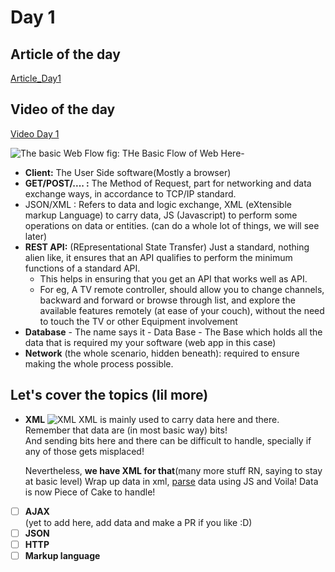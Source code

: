 # Day 1

## Article of the day

[Article_Day1](https://medium.com/codingurukul/intro-to-web-101-39ec07c707ec)

## Video of the day

[Video Day 1](https://www.youtube.com/watch?v=GZvSYJDk-us&t=1286s)

![The basic Web Flow](https://www.astera.com/wp-content/uploads/2020/01/rest.png)
fig: THe Basic Flow of Web
Here-

- **Client:** The User Side software(Mostly a browser)
- **GET/POST/.... :** The Method of Request, part for networking and data exchange ways, in accordance to TCP/IP standard.
- JSON/XML : Refers to data and logic exchange, XML (eXtensible markup Language) to carry data, JS (Javascript) to perform some operations on data or entities. (can do a whole lot of things, we will  see later)
- **REST API:** (REpresentational State Transfer) Just a standard, nothing alien like, it ensures that an API qualifies to perform the minimum functions of a standard API.
  - This helps in ensuring that you get an API that works well as API.
  - For eg, A TV remote controller, should allow you to change channels, backward and forward or browse through list, and explore the available features remotely (at ease of your couch), without the need to touch the TV or other Equipment involvement
- **Database** - The name says it - Data Base - The Base which holds all the data that is required my your software (web app in this case)
- **Network** (the whole scenario, hidden beneath): required to ensure making the whole process possible.

## Let's cover the topics (lil more)

- **XML**
  ![XML](https://media.geeksforgeeks.org/wp-content/uploads/xmlin.png)
  XML is mainly used to carry data here and there.  
  Remember that data are (in most basic way) bits!  
  And sending bits here and there can be difficult to handle, specially if any of those gets misplaced!

  Nevertheless, **we have XML for that**(many more stuff RN, saying to stay at basic level)
  Wrap up data in xml, [parse](https://oxylabs.io/blog/what-is-data-parser#:~:text=Definition,be%20easily%20read%20and%20understood.) data using JS and Voila! Data is now Piece of Cake to handle!
  
- [ ] **AJAX**  
    (yet to add here, add data and make a PR if you like :D)  
- [ ] **JSON**
- [ ] **HTTP**
- [ ] **Markup language**
